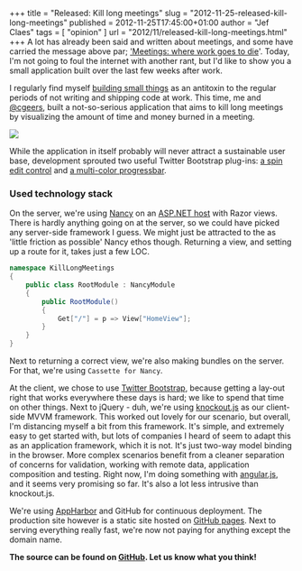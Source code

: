 +++
title = "Released: Kill long meetings"
slug = "2012-11-25-released-kill-long-meetings"
published = 2012-11-25T17:45:00+01:00
author = "Jef Claes"
tags = [ "opinion" ]
url = "2012/11/released-kill-long-meetings.html"
+++
A lot has already been said and written about meetings, and some have
carried the message above par; ['Meetings: where work goes to
die](http://www.codinghorror.com/blog/2012/02/meetings-where-work-goes-to-die.html)'.
Today, I'm not going to foul the internet with another rant, but I'd
like to show you a small application built over the last few weeks after
work.  
  
I regularly find myself [building small
things](http://www.jefclaes.be/2011/09/building-small-things.html) as an
antitoxin to the regular periods of not writing and shipping code at
work. This time, me and [@cgeers](http://twitter.com/cgeers), built a
not-so-serious application that aims to kill long meetings by
visualizing the amount of time and money burned in a meeting.  

[![](/post/images/thumbnails/2012-11-25-released-kill-long-meetings-killlongmeetings.PNG)](/post/images/2012-11-25-released-kill-long-meetings-killlongmeetings.PNG)

While the application in itself probably will never attract a
sustainable user base, development sprouted two useful Twitter Bootstrap
plug-ins: [a spin edit control](https://github.com/geersch/bootstrap-spinedit) and [a multi-color progressbar](https://github.com/geersch/bootstrap-progressbar).  
  
### Used technology stack

On the server, we're using [Nancy](http://nancyfx.org/) on an [ASP.NET host](https://github.com/NancyFx/Nancy/wiki/Hosting-nancy-with-asp.net) with Razor views. There is hardly anything going on at the server, so we could have picked any server-side framework I guess. We might just be attracted to the as 'little friction as possible' Nancy ethos though. Returning a view, and setting up a route for it, takes just a few LOC.

```csharp
namespace KillLongMeetings
{
    public class RootModule : NancyModule
    {
        public RootModule()
        {
            Get["/"] = p => View["HomeView"];
        }
    }
}
```

Next to returning a correct view, we're also making bundles on the
server. For that, we're using `Cassette for Nancy`.
  
At the client, we chose to use [Twitter Bootstrap](http://twitter.github.com/bootstrap/), because getting a lay-out right that works everywhere these days is hard; we like to spend that time on other things. Next to jQuery - duh, we're using [knockout.js](http://knockoutjs.com/) as our client-side MVVM framework. This worked out lovely for our scenario, but overall, I'm distancing
myself a bit from this framework. It's simple, and extremely easy to get started with, but lots of companies I heard of seem to adapt this as an application framework, which it is not. It's just two-way model binding in the browser. More complex scenarios benefit from a cleaner separation of concerns for validation, working with remote data, application composition and testing. Right now, I'm doing something with [angular.js](http://angularjs.org/), and it seems very promising so far. It's also a lot less intrusive than knockout.js.  
  
We're using [AppHarbor](https://appharbor.com/) and GitHub for
continuous deployment. The production site however is a static site
hosted on [GitHub pages](http://pages.github.com/). Next to serving
everything really fast, we're now not paying for anything except the
domain name.  
  
**The source can be found on [GitHub](https://github.com/JefClaes/KillLongMeetings). Let us know what
you think!**
